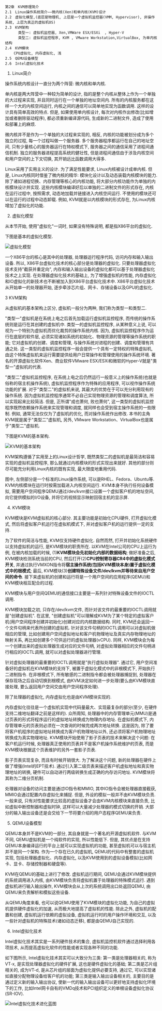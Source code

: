 ```
第2章　KVM原理简介
2.1　Linux操作系统简介——微内核(Xen)和单内核(KVM)设计
2.2　虚拟化模型,(底层是物理机, 上层是一个虚拟机监控器(VMM, Hypervisor), 非操作系统, 上层为真正的虚拟机OS)
2.3　KVM架构
      类型一: 虚拟机监控器, Xen,VMWare ESX/ESXi  , Hyper-V
      类型二: 虚拟机监控程序, KVM , VMware Workstation,VirtualBox, 为单内核结构
2.4　KVM模块
    CPU虚拟化, 内存虚拟化, 浅
2.5　QEMU设备模型
2.6　Intel虚拟化技术
```

1. Linux简介

操作系统内核设计一直分为两个阵营: 微内核和单内核. 

单内核是两大阵营中一种较为简单的设计, 指的是整个内核从整体上作为一个单独的大过程来实现, 并且同时运行在一个单独的地址空间内. 所有的内核服务都在这样一个大的内核空间运行, 内核之间的通信可以简单地实现为函数调用. 这样的设计具有简单高效的特点. 但是, 如果使用单内核设计, 每次对内核作出修改(比如增加或者删除驱动程序), 都必须重新编译源代码, 生成新的二进制文件, 造成了使用和部署上的麻烦. 

微内核并不是作为一个单独的大过程来实现的, 相反, 内核的功能被划分成为多个独立的过程, 每一个过程叫做一个服务器. 多个服务器程序都运行在自己的地址空间, 只有少量核心的服务器运行在特权模式下, 服务器之间的通信采用了进程间通信机制. 独立的服务器进程提高系统的健壮性, 但是进程间通信由于涉及内核空间和用户空间的上下文切换, 其开销远比函数调用大得多. 

Linux采用了实用主义的设计. 为了满足性能要求, Linux内核被设计成单内核. 但是, Linux内核同时借鉴了微内核的精华: 模块化设计以及动态装载内核模块的能力. 除了诸如进程切换、内存管理等核心的内核功能, 将大部分内核功能作为单独的内核模块设计并实现. 这些内核模块编译好后以单独的二进制文件的形式存在, 内核在运行过程中, 按照需求, 动态地加载并链接进入内核空间运行. 不使用的模块还可以在运行的过程中动态卸载. 例如, KVM就是以内核模块的形式存在, 为Linux内核增加了虚拟化的功能. 

2. 虚拟化模型

从本节开始, 使用"虚拟化"一词时, 如果没有特殊说明, 都是指X86平台的虚拟化. 

下图是基本的虚拟化模型. 

![虚拟化模型](images/5.png)

一个X86平台的核心是其中的处理器, 处理器运行程序代码, 访问内存和输入输出设备. 所以, X86平台虚拟化技术的核心部分是处理器的虚拟化. 只要处理器虚拟化技术支持"截获并重定向", 内存和输入输出设备的虚拟化都可以基于处理器虚拟化技术之上实现. 在处理器虚拟化技术的基础上, 为了增强虚拟机的性能, 内存虚拟化和IO虚拟化的新技术也不断被加入到X86平台虚拟化技术中. X86平台虚拟化技术从开始单一的处理器开始, 逐步牵涉芯片组、网卡、存储设备以及GPU的虚拟化. 

3 KVM架构

从虚拟机的基本架构上区分, 虚拟机一般分为两种, 我们称为类型一和类型二. 

"类型一"虚拟机是在系统上电之后首先加载运行虚拟机监控程序, 而传统的操作系统则是运行在其创建的虚拟机中. 类型一的虚拟机监控程序, 从某种意义上说, 可以视为一个特别为虚拟机而优化裁剪的操作系统内核. 因为, 虚拟机监控程序作为运行在底层的软件层, 必须实现诸如系统的初始化、物理资源的管理等操作系统的职能; 它对虚拟机的创建、调度和管理, 与操作系统对进程的创建、调度和管理有共通之处. 这一类型的虚拟机监控程序一般会提供一个具有一定特权的特殊虚拟机, 由这个特殊虚拟机来运行需要提供给用户日常操作和管理使用的操作系统环境. 著名的开源虚拟化软件Xen、商业软件VMware ESX/ESXi和微软的Hyper-V就是"类型一"虚拟机的代表. 

"类型二"虚拟机监控程序, 在系统上电之后仍然运行一般意义上的操作系统(也就是俗称的宿主机操作系统), 虚拟机监控程序作为特殊的应用程序, 可以视作操作系统功能的扩展. 对于"类型二"的虚拟机来说, 其最大的优势在于可以充分利用现有的操作系统. 因为虚拟机监控程序通常不必自己实现物理资源的管理和调度算法, 所以实现起来比较简洁. 但是, 正所谓"成也萧何, 败也萧何", 这一类型的虚拟机监控程序既然依赖操作系统来实现管理和调度, 就同样也会受到宿主操作系统的一些限制. 例如, 通常无法仅仅为了虚拟机的优化, 而对操作系统作出修改. 本书的主角KVM就是属于"类型二"虚拟机, 另外, VMware Workstation、VirtualBox也是属于"类型二"虚拟机. 

下图是KVM的基本架构. 

![KVM的基本架构](images/6.png)

KVM架构遵循了实用至上的Linux设计哲学, 既然类型二的虚拟机是最简洁和容易实现的虚拟机监控程序, 那么就通过内核模块的形式实现出来就好. 其他的部分则尽可能充分利用Linux内核的既有实现, 最大限度地重用代码. 

图中, 左侧部分是一个标准的Linux操作系统, 可以是RHEL、Fedora、Ubuntu等. KVM内核模块在运行时按需加载进入内核空间运行. KVM本身不执行任何设备模拟, 需要用户空间程序QEMU通过/dev/kvm接口设置一个虚拟客户机的地址空间, 向它提供模拟的I/O设备, 并将它的视频显示映射回宿主机的显示屏. 

4. KVM模块

KVM模块是KVM虚拟机的核心部分. 其主要功能是初始化CPU硬件, 打开虚拟化模式, 然后将虚拟客户机运行在虚拟机模式下, 并对虚拟客户机的运行提供一定的支持. 

为了软件的简洁与性能, KVM仅支持硬件虚拟化. 自然而然, 打开并初始化系统硬件以支持虚拟机的运行, 是KVM模块的职责所在. 以KVM在Intel公司的CPU上运行为例, 在被内核加载的时候, (1)**KVM模块会先初始化内部的数据结构**; 做好准备之后, KVM模块检测系统当前的CPU, 然后打开(2)**CPU控制寄存器CR4中的虚拟化模式开关**, 并通过执行VMXON指令将**宿主操作系统(包括KVM模块本身)置于虚拟化模式中的根模式**; 最后, KVM模块(3)**创建特殊设备文件/dev/kvm并等待来自用户空间的命令**. 接下来虚拟机的创建和运行将是一个用户空间的应用程序(QEMU)和KVM模块相互配合的过程. 

KVM模块与用户空间QEMU的通信接口主要是一系列针对特殊设备文件的IOCTL调用. 

KVM模块加载之初, 只存在/dev/kvm文件, 而针对该文件的最重要的IOCTL调用就是"创建虚拟机". 在这里, "创建虚拟机"可以理解成KVM为了某个特定的虚拟客户机(用户空间程序创建并初始化)创建对应的内核数据结构. 同时, KVM还会返回一个文件句柄来代表所创建的虚拟机. 针对该文件句柄的IOCTL调用可以对虚拟机做相应的管理, 比如创建用户空间虚拟地址和客户机物理地址及真实内存物理地址的映射关系, 再比如创建多个可供运行的虚拟处理器(vCPU). 同样, KVM模块会为每一个创建出来的虚拟处理器生成对应的文件句柄, 对虚拟处理器相应的文件句柄进行相应的IOCTL调用, 就可以对虚拟处理器进行管理. 

针对虚拟处理器的最重要的IOCTL调用就是"执行虚拟处理器". 通过它, 用户空间准备好的虚拟机在KVM模块的支持下, 被置于虚拟化模式中的非根模式下, 开始执行二进制指令. 在非根模式下, 所有敏感的二进制指令都会被处理器捕捉到, 处理器在保存现场之后自动切换到根模式, 由KVM决定如何进一步处理(要么由KVM模块直接处理, 要么返回用户空间交由用户空间程序处理). 

除了处理器的虚拟化, 内存虚拟化也是由KVM模块实现的. 

内存虚拟化往往是一个虚拟机实现中代码量最大、实现最复杂的部分(至少, 在硬件支持二维地址翻译之前是这样的). 众所周知, 处理器中的内存管理单元(MMU)是通过页表的形式将程序运行的虚拟地址转换成为物理内存地址. 在虚拟机模式下, 内存管理单元的页表则必须在一次查询的时候完成两次地址转换. 这是因为, 除了要将客户机程序的虚拟地址转换成为客户机物理地址以外, 还必须将客户机物理地址转换成为真实物理地址. KVM模块开始使用了影子页表的技术来解决这个问题: 在客户机运行时候, 处理器真正使用的页表并不是客户机操作系统维护的页表, 而是KVM模块根据这个页表维护的另外一套影子页表. 

影子页表实现复杂, 而且有时候开销很大. 为了解决这个问题, 新的处理器在硬件上做了增强(Intel的EPT技术). 通过引入第二级页表来描述客户机虚拟地址和真实物理地址的转换, 硬件可以自动进行两级转换生成正确的内存访问地址. KVM模块将其称为二维分页机制. 

处理器对设备的访问主要是通过IO指令和MMIO, 其中IO指令会被处理器直接截获, MMIO会通过配置内存虚拟化来捕捉. 但是, 外设的模拟一般并不由KVM模块负责. 一般来说, 只有对性能要求比较高的虚拟设备才会由KVM内核模块来直接负责, 比如虚拟中断控制器和虚拟时钟, 这样可以大量减少处理器的模式切换的开销. 大部分的输入输出设备还是会交给下一节将要介绍的用户态程序QEMU来负责. 

5. QEMU设备模型

QEMU本身并不是KVM的一部分, 其自身就是一个著名的开源虚拟机软件. 与KVM不同, QEMU虚拟机是一个纯软件的实现, 所以性能低下. 但是, 其优点是在支持QEMU本身编译运行的平台上就可以实现虚拟机的功能, 甚至虚拟机可以与宿主机并不是同一个架构. 作为一个存在已久的虚拟机, QEMU的代码中有整套的虚拟机实现, 包括处理器虚拟化、内存虚拟化, 以及KVM使用到的虚拟设备模拟(比如网卡、显卡、存储控制器和硬盘等). 

KVM在QEMU的基础上进行了修改. 虚拟机运行期间, QEMU会通过KVM模块提供的系统调用进入内核, 由KVM模块负责将虚拟机置于处理器的特殊模式运行. 遇到虚拟机进行输入输出操作, KVM模块会从上次的系统调用出口处返回QEMU, 由QEMU来负责解析和模拟这些设备. 

从QEMU角度来看, 也可以说QEMU使用了KVM模块的虚拟化功能, 为自己的虚拟机提供硬件虚拟化的加速, 从而极大地提高了虚拟机的性能. 除此之外, 虚拟机的配置和创建, 虚拟机运行依赖的虚拟设备, 虚拟机运行时的用户操作环境和交互, 以及一些针对虚拟机的特殊技术(诸如动态迁移), 都是由QEMU自己实现的. 

6. Intel虚拟化技术

Intel虚拟化技术其实是一系列硬件技术的集合, 虚拟机监控机软件通过选择利用各项技术, 从而提高虚拟化软件的性能或者实现各种不同的功能. 

如下图所示, Intel虚拟化技术其实可以大致分为三类: 第一类是处理器相关的, 称为VT-x, 是实现处理器虚拟化的硬件扩展, 这也是硬件虚拟化的基础; 第二类是芯片组相关的, 成为VT-d, 是从芯片组的层面为虚拟化提供必要支持, 通过它, 可以实现诸如直接分配物理设备给客户机的功能; 第三类是输入输出设备相关的, 主要目的是通过定义新的输入输出协议, 使新一代的输入输出设备可以更好地支持虚拟化环境下的工作, 比如Intel网卡自有的VMDq技术和PCI组织定义的单根设备虚拟化协议(SR-IOV). 

![Intel虚拟化技术进化蓝图](images/7.png)

